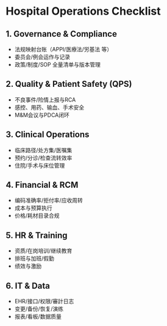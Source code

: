 # Hospital Operations Checklist

## 1. Governance & Compliance

- 法规映射台账（APPI/医療法/労基法 等）
- 委员会/例会运作与记录
- 政策/制度/SOP 全量清单与版本管理

## 2. Quality & Patient Safety (QPS)

- 不良事件/险情上报与RCA
- 感控、用药、输血、手术安全
- M&M会议与PDCA闭环

## 3. Clinical Operations

- 临床路径/处方集/医嘱集
- 预约/分诊/检查流转效率
- 住院/手术与床位管理

## 4. Financial & RCM

- 编码准确率/拒付率/应收周转
- 成本与预算执行
- 价格/耗材目录合规

## 5. HR & Training

- 资质/在岗培训/继续教育
- 排班与加班/假勤
- 绩效与激励

## 6. IT & Data

- EHR/接口/权限/審計日志
- 变更/备份/恢复/演练
- 报表/看板/数据质量
